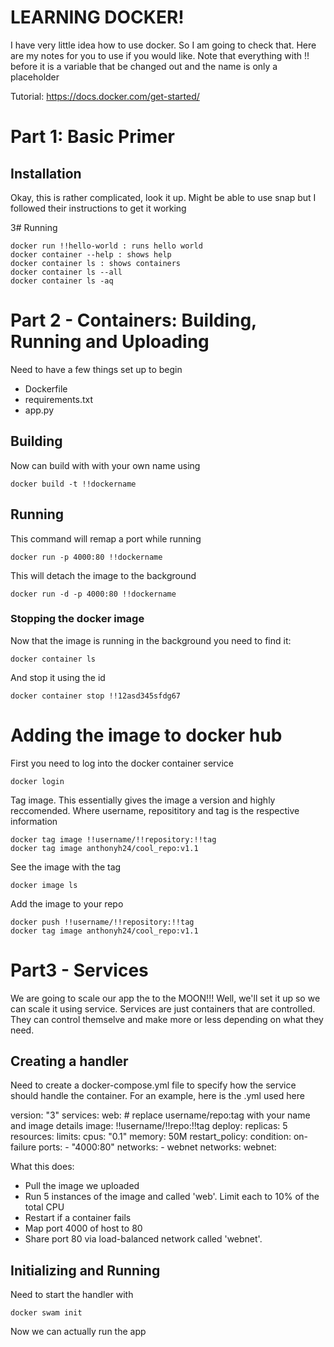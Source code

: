 # LEARNING DOCKER!

I have very little idea how to use docker. So I am going to check that. Here
are my notes for you to use if you would like. Note that everything with !!
before it is a variable that be changed out and the name is only a placeholder


Tutorial: https://docs.docker.com/get-started/



# Part 1: Basic Primer
## Installation

Okay, this is rather complicated, look it up. Might be able to use snap but I
followed their instructions to get it working


3# Running

    docker run !!hello-world : runs hello world
    docker container --help : shows help
    docker container ls : shows containers
    docker container ls --all 
    docker container ls -aq


# Part 2 - Containers: Building, Running and Uploading
    
Need to have a few things set up to begin
* Dockerfile
* requirements.txt
* app.py


## Building
Now can build with with your own name using

    docker build -t !!dockername


## Running
This command will remap a port while running

    docker run -p 4000:80 !!dockername

This will detach the image to the background

    docker run -d -p 4000:80 !!dockername


### Stopping the docker image
Now that the image is running in the background you need to find it:

    docker container ls

And stop it using the id

    docker container stop !!12asd345sfdg67

# Adding the image to docker hub
First you need to log into the docker container service
    
    docker login

Tag image. This essentially gives the image a version and highly reccomended.
Where username, reposititory and tag is the respective information

    docker tag image !!username/!!repository:!!tag
    docker tag image anthonyh24/cool_repo:v1.1

See the image with the tag

    docker image ls

Add the image to your repo

    docker push !!username/!!repository:!!tag
    docker tag image anthonyh24/cool_repo:v1.1
    


# Part3 - Services
We are going to scale our app the to the MOON!!! Well, we'll set it up so we
can scale it using service. Services are just containers that are controlled.
They can control themselve and make more or less depending on what they need.


## Creating a handler
Need to create a docker-compose.yml file to specify how the service should
handle the container. For an example, here is the .yml used here

version: "3"
services:
  web:
    # replace username/repo:tag with your name and image details
    image: !!username/!!repo:!!tag
    deploy:
      replicas: 5
      resources:
        limits:
          cpus: "0.1"
          memory: 50M
      restart_policy:
        condition: on-failure
    ports:
      - "4000:80"
    networks:
      - webnet
networks:
  webnet:

What this does:
* Pull the image we uploaded
* Run 5 instances of the image and called 'web'. Limit each to 10% of the total
  CPU
* Restart if a container fails
* Map port 4000 of host to 80
* Share port 80 via load-balanced network called 'webnet'.


## Initializing and Running
Need to start the handler with

    docker swam init

Now we can actually run the app
